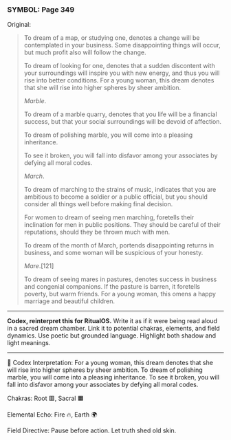 ### SYMBOL: Page 349

Original:
> To dream of a map, or studying one, denotes a change will be contemplated
> in your business. Some disappointing things will occur, but much profit
> also will follow the change.
> 
> 
> To dream of looking for one, denotes that a sudden discontent
> with your surroundings will inspire you with new energy,
> and thus you will rise into better conditions. For a young woman,
> this dream denotes that she will rise into higher spheres
> by sheer ambition.
> 
> 
> _Marble_.
> 
> 
> To dream of a marble quarry, denotes that you life will be
> a financial success, but that your social surroundings will be
> devoid of affection.
> 
> 
> To dream of polishing marble, you will come into a pleasing inheritance.
> 
> 
> To see it broken, you will fall into disfavor among your associates
> by defying all moral codes.
> 
> 
> _March_.
> 
> 
> To dream of marching to the strains of music, indicates that you
> are ambitious to become a soldier or a public official, but you
> should consider all things well before making final decision.
> 
> 
> For women to dream of seeing men marching, foretells their inclination
> for men in public positions. They should be careful of their reputations,
> should they be thrown much with men.
> 
> 
> To dream of the month of March, portends disappointing returns in business,
> and some woman will be suspicious of your honesty.
> 
> 
> _Mare_.[121]
> 
> 
> To dream of seeing mares in pastures, denotes success in
> business and congenial companions. If the pasture is barren,
> it foretells poverty, but warm friends. For a young woman,
> this omens a happy marriage and beautiful children.

---

**Codex, reinterpret this for RitualOS.**
Write it as if it were being read aloud in a sacred dream chamber.
Link it to potential chakras, elements, and field dynamics.
Use poetic but grounded language.
Highlight both shadow and light meanings.

---

🔁 Codex Interpretation:
For a young woman, this dream denotes that she will rise into higher spheres by sheer ambition. To dream of polishing marble, you will come into a pleasing inheritance. To see it broken, you will fall into disfavor among your associates by defying all moral codes.

Chakras: Root 🟥, Sacral 🟧

Elemental Echo: Fire 🔥, Earth 🌍

Field Directive: Pause before action. Let truth shed old skin.
